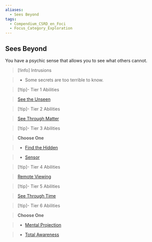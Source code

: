 ```yaml
---
aliases:
  - Sees Beyond
tags:
  - Compendium_CSRD_en_Foci
  - Focus_Category_Exploration
---
```

  
    
## Sees Beyond    
You have a psychic sense that allows you to see what others cannot.    
  
>[!info] Intrusions    
>- Some secrets are too terrible to know.    
  
  
>[!tip]- Tier 1 Abilities    
> [See the Unseen](See-the-Unseen.md)    
  
  
>[!tip]- Tier 2 Abilities    
> [See Through Matter](See-Through-Matter.md)    
  
  
>[!tip]- Tier 3 Abilities    
> **Choose One**    
>- [Find the Hidden](Find-the-Hidden.md)    
>- [Sensor](Sensor.md)    
  
  
>[!tip]- Tier 4 Abilities    
> [Remote Viewing](Remote-Viewing.md)    
  
  
>[!tip]- Tier 5 Abilities    
> [See Through Time](See-Through-Time.md)    
  
  
>[!tip]- Tier 6 Abilities    
> **Choose One**    
>- [Mental Projection](Mental-Projection.md)    
>- [Total Awareness](Total-Awareness.md)